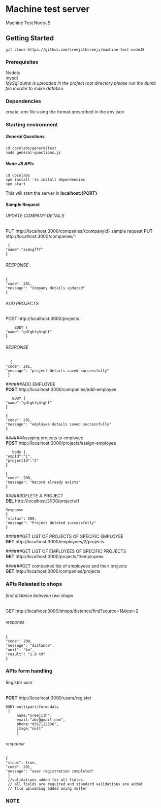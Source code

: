 # Machine test server
Machine Test NodeJS.
## Getting Started
    git clone https://github.com/sreejithsreeji/machine-test-nodeJS
### Prerequisites
 Nodejs  
 mysql  
 _MySql dump is uploaded in the project root directory.please run the dumb file inorder to make databse._

### Dependencies
create .env file using the format prescribed in the env.json	
		
### Starting environment
 ##### General Questions
    cd cocolabs/generalTest
    node general-questions.js
 ##### Node JS APIs   
    cd cocolabs
    npm install -to install dependencies
    npm start
This will start the server in **localhost:{PORT}**
#### Sample Request
###### UPDATE COMPANY DETAILS
  PUT http://localhost:3000/companies/{companyId}
  sample request
  PUT http://localhost:3000/companies/1

     {
	"name":"asdvgfff"
    }
   ###### RESPONSE  
    {
    "code": 201,
    "message": "Company details updated"
    }
   
   
  ###### ADD PROJECTS
   POST http://localhost:3000/projects
   
        BODY {
	"name":"gdfghfghfghf"
    }

   ###### RESPONSE
      {
    "code": 201,
    "message": "project details saved successfully"
     } 

######ADD EMPLOYEE      
 **POST** http://localhost:3000/companies/add-employee

       BODY {
	"name":"gdfghfghfghf"
    }

    {
    "code": 201,
    "message": "employee details saved successfully"
    }

######Assiging projects to employee      
 **POST** http://localhost:3000/projects/assign-employee

       body {
	"empId":"1",
	"projectId":"2"
    }
    
    {
    "code": 200,
    "message": "Record already exists"
    }
######DELETE A PROJECT     
 **DEL** http://localhost:3000/projects/1

    Response
    {
    "status": 200,
    "message": "Project deleted successfully"
    }  

######GET LIST OF PROJECTS OF SPECIFIC EMPLOYEE     
 **GET** http://localhost:3000/employees/2/projects

 ######GET LIST OF EMPLOYEES OF SPECIFIC PROJECTS     
 **GET** http://localhost:3000/projects/1/employees

  ######GET combained list of employees and their projects     
 **GET** http://localhost:3000/companies/projects
   
      
###  APIs Releated to shops
 ###### find distance between two shops
   GET http://localhost:3000/shops/distance/find?source=1&dest=2
   
 ###### response  
    {
    "code": 200,
    "message": "distance",
    "unit": "km",
    "result": "1.9 KM"
    }
###  APIs form handling
 ###### Register user
  **POST** http://localhost:3000/users/register
   
    BODY multipart/form-data
     {
         name:"sreejith",
         email:"abc@gmail.com",
         phone:"9567122536",
         image:"null"
         }

 ###### response  
    {
    "staus": true,
    "code": 201,
    "message": "user registration completed"
     } 
     //validations added for all fields.
     // all fields are required and standard validations are added
     // file uploading added using multer
    
 

 ###  NOTE
    
          
